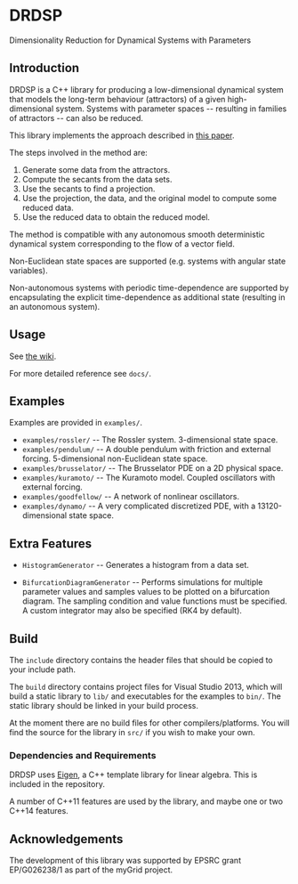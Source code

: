 DRDSP
=====

Dimensionality Reduction for Dynamical Systems with Parameters

Introduction
------------

DRDSP is a C++ library for producing a low-dimensional dynamical system that models the long-term behaviour (attractors) of a given high-dimensional system. Systems with parameter spaces -- resulting in families of attractors -- can also be reduced.

This library implements the approach described in [this paper](http://dx.doi.org/10.1137/130913675).

The steps involved in the method are:

1. Generate some data from the attractors.
2. Compute the secants from the data sets.
3. Use the secants to find a projection.
4. Use the projection, the data, and the original model to compute some reduced data.
5. Use the reduced data to obtain the reduced model.

The method is compatible with any autonomous smooth deterministic dynamical system corresponding to the flow of a vector field.

Non-Euclidean state spaces are supported (e.g. systems with angular state variables).

Non-autonomous systems with periodic time-dependence are supported by encapsulating the explicit time-dependence as additional state (resulting in an autonomous system).

Usage
-----

See [the wiki](https://github.com/cwzx/DRDSP/wiki).

For more detailed reference see `docs/`.


Examples
--------

Examples are provided in `examples/`.

* `examples/rossler/` -- The Rossler system. 3-dimensional state space.
* `examples/pendulum/` -- A double pendulum with friction and external forcing. 5-dimensional non-Euclidean state space.
* `examples/brusselator/` -- The Brusselator PDE on a 2D physical space.
* `examples/kuramoto/` -- The Kuramoto model. Coupled oscillators with external forcing.
* `examples/goodfellow/` -- A network of nonlinear oscillators.
* `examples/dynamo/` -- A very complicated discretized PDE, with a 13120-dimensional state space.


Extra Features
--------------

* `HistogramGenerator` -- Generates a histogram from a data set.

* `BifurcationDiagramGenerator` -- Performs simulations for multiple parameter values and samples values to be plotted on a bifurcation diagram. The sampling condition and value functions must be specified. A custom integrator may also be specified (RK4 by default).


Build
-----

The `include` directory contains the header files that should be copied to your include path.

The `build` directory contains project files for Visual Studio 2013, which will build a static library to `lib/` and executables for the examples to `bin/`. The static library should be linked in your build process.

At the moment there are no build files for other compilers/platforms. You will find the source for the library in `src/` if you wish to make your own.

### Dependencies and Requirements

DRDSP uses [Eigen](http://eigen.tuxfamily.org/index.php?title=Main_Page), a C++ template library for linear algebra. This is included in the repository.

A number of C++11 features are used by the library, and maybe one or two C++14 features.


Acknowledgements
----------------

The development of this library was supported by EPSRC grant EP/G026238/1 as part of the myGrid project.

